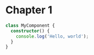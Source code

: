 # Chapter 1

```ts
class MyComponent {
  constructor() {
    console.log('Hello, world');
  }
}
```
